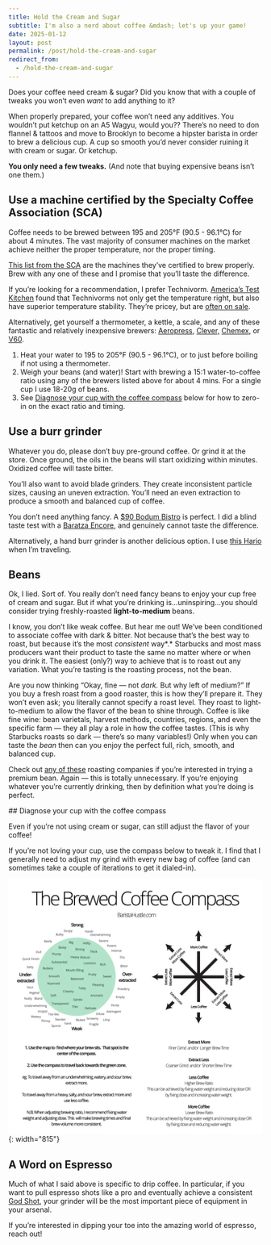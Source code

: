 ```yaml
---
title: Hold the Cream and Sugar
subtitle: I'm also a nerd about coffee &mdash; let's up your game!
date: 2025-01-12
layout: post
permalink: /post/hold-the-cream-and-sugar
redirect_from:
  - /hold-the-cream-and-sugar
---
```


Does your coffee need cream & sugar? Did you know that with a couple of tweaks you won’t even *want* to add anything to it?

When properly prepared, your coffee won’t need any additives. You wouldn’t put ketchup on an A5 Wagyu, would you?? There’s no need to don flannel & tattoos and move to Brooklyn to become a hipster barista in order to brew a delicious  cup. A cup so smooth you’d never consider ruining it with cream or sugar. Or ketchup.

**You only need a few tweaks.** (And note that buying expensive beans isn’t one them.)

## Use a machine certified by the Specialty Coffee Association (SCA)

Coffee needs to be brewed between 195 and 205°F (90.5 - 96.1°C) for about 4 minutes. The vast majority of consumer machines on the market achieve neither the proper temperature, nor the proper timing.

[This list from the SCA](https://sca.coffee/certified-home-brewer) are the machines they’ve certified to brew properly. Brew with any one of these and I promise that you’ll taste the difference.

If you’re looking for a recommendation, I prefer Technivorm. [America’s Test Kitchen](https://www.youtube.com/watch?v=xD6X72bdc7c) found that Technivorms not only get the temperature right, but also have superior temperature stability. They’re pricey, but are [often on sale](https://slickdeals.net/newsearch.php?q=technivorm).

Alternatively, get yourself a thermometer, a kettle, a scale, and any of these fantastic and relatively inexpensive brewers: [Aeropress,](https://aeropress.com/) [Clever,](https://cleverbrewing.coffee/) [Chemex,](https://chemexcoffeemaker.com/) or [V60](https://www.hario-usa.com/collections/drippers).

1. Heat your water to 195 to 205°F (90.5 - 96.1°C), or to just before boiling if not using a thermometer.
2. Weigh your beans (and water)! Start with brewing a 15:1 water-to-coffee ratio using any of the brewers listed above for about 4 mins. For a single cup I use 18-20g of beans.
3. See  [Diagnose your cup with the coffee compass](#dx) below for how to zero-in on the exact ratio and timing.

## Use a burr grinder

Whatever you do, please don’t buy pre-ground coffee. Or grind it at the store. Once ground, the oils in the beans will start oxidizing within minutes. Oxidized coffee will taste bitter.

You’ll also want to avoid blade grinders. They create inconsistent particle sizes, causing an uneven extraction. You’ll need an even extraction to produce a smooth and balanced cup of coffee.

You don’t need anything fancy. A [$90 Bodum Bistro](https://www.bodum.com/us/en/10903-01us-3-bistro) is perfect. I did a blind taste test with a [Baratza Encore](https://www.seattlecoffeegear.com/products/baratza-encore-coffee-grinder), and genuinely cannot taste the difference.

Alternatively, a hand burr grinder is another delicious option. I use [this Hario](https://www.hario-usa.com/products/ceramic-coffee-mill-mini-plus) when I’m traveling.

## Beans

Ok, I lied. Sort of. You really don’t need fancy beans to enjoy your cup free of cream and sugar. But if what you’re drinking is…uninspiring…you should consider trying freshly-roasted **light-to-medium** beans.

I know, you don’t like weak coffee. But hear me out! We’ve been conditioned to associate coffee with dark & bitter. Not because that’s the best way to roast, but because it’s the most *consistent* way*.* Starbucks and most mass producers want their product to taste the same no matter where or when you drink it. The easiest (only?) way to achieve that is to roast out any variation. What you’re tasting is the roasting process, not the bean.

Are you now thinking “Okay, fine — not *dark.* But why left of medium?” If you buy a fresh roast from a good roaster, this is how they’ll prepare it. They won’t even ask; you literally cannot specify a roast level. They roast to light-to-medium to allow the flavor of the bean to shine through. Coffee is like fine wine: bean varietals, harvest methods, countries, regions, and even the specific farm — they all play a role in how the coffee tastes. (This is why Starbucks roasts so dark — there’s so many variables!) Only when you can taste the *bean* then can you enjoy the perfect full, rich, smooth, and balanced cup.

Check out [any of these](https://pinboard.in/u:man/t:beans/) roasting companies if you’re interested in trying a premium bean. Again — this is totally unnecessary. If you’re enjoying whatever you’re currently drinking, then by definition what you’re doing is perfect.

<a id="dx"/>
## Diagnose your cup with the coffee compass

Even if you’re not using cream or sugar, can still adjust the flavor of your coffee!

If you’re not loving your cup, use the compass below to tweak it. I find that I generally need to adjust my grind with every new bag of coffee (and can sometimes take a couple of iterations to get it dialed-in).

![BaristaHustle.com's Coffee Compass](/assets/img/coffee-compass.webp){: width="815"}

## A Word on Espresso

Much of what I said above is specific to drip coffee. In particular, if you want to pull espresso shots like a pro and eventually achieve a consistent [God Shot](https://coffeegeek.com/opinions/coffee-at-the-moment/defining-the-god-shot/), your grinder will be the most important piece of equipment in your arsenal.

If you’re interested in dipping your toe into the amazing world of espresso, reach out!